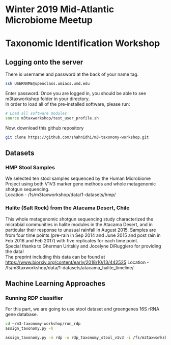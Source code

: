 # Winter 2019 Mid-Atlantic Microbiome Meetup
# Taxonomic Identification Workshop

## Logging onto the server
There is username and password at the back of your name tag.
```bash
ssh USERNAME@openclass.umiacs.umd.edu
```
Enter password. Once you are logged in, you should be able to see m3taxworkshop folder in your directory. <br />
In order to load all of the pre-installed software, please run:

```bash
# Load all software modules
source m3taxworkshop/test_user_profile.sh
```
Now, download this github repository 
```bash
git clone https://github.com/shahnidhi/m3-taxonomy-workshop.git
```
## Datasets 

### HMP Stool Samples 

We selected ten stool samples sequenced by the Human Microbiome Project using both V1V3 marker gene methods and whole metagenomic shotgun sequencing. <br />
Location - /fs/m3taxworkshop/data/1-datasets/hmp/

### Halite (Salt Rock) from the Atacama Desert, Chile 

This whole metagenomic shotgun sequencing study characterized the microbial communities in halite modules in the Atacama Desert, and in particular their response to unusual rainfall in August 2015. Samples are from four time points (pre-rain in Sep 2014 and June 2015 and post rain in Feb 2016 and Feb 2017) with five replicates for each time point. <br />
Special thanks to Gherman Uritskiy and Jocelyne DiRuggiero for providing the data! <br />
The preprint including this data can be found at https://www.biorxiv.org/content/early/2018/10/13/442525
Location - /fs/m3taxworkshop/data/1-datasets/atacama_halite_timeline/

## Machine Learning Approaches 
### Running RDP classifier
For this part, we are going to use stool dataset and greengenes 16S rRNA gene database. 
```bash
cd ~/m3-taxonomy-workshop/run_rdp
assign_taxonomy.py -h

assign_taxonomy.py -m rdp -o rdp_taxonomy_stool_v1v3 -i /fs/m3taxworkshop/data/1-datasets/hmp/stool_sample_subset_rep_set_filtered_final.fna
```

